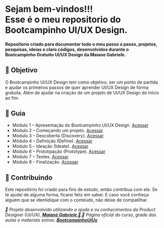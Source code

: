 
<h1> 
Sejam bem-vindos!!! <br>
Esse é o meu repositorio do Bootcampinho UI/UX Design.
</h1>

<h4> 
Repositorio criado para documentar todo o meu passo a passo, projetos, pesquisas, ideias e claro códigos, desenvolvidos durante o Bootcampinho Gratuito UI/UX Design da Maiane Gabriele. 
</h4>


<h2> 🎯 Objetivo </h2>
O Bootcampinho UI/UX Design tem como objetivo, ser um ponto de partida e ajudar os primeiros passos de quer aprender UI/UX Design de forma gratuita.
Além de ajudar na criação de um projeto de UI/UX Design do início ao fim.



<h2 dir="auto"> 🚦 Guia </h2>
<ul dir="auto">
<li> Módulo 1 – Apresentação do Bootcampinho UI/UX Design. <a href="https://"> Acessar </a></li>
<li> Módulo 2 – Começando um projeto. <a href="https://"> Acessar </a></li>
<li> Módulo 3 – Descoberta (Discovery). <a href="https://"> Acessar </a></li>
<li> Módulo 4 – Definição (Define). <a href="https://"> Acessar </a></li>
<li> Módulo 5 – Ideação (Ideate). <a href="https://"> Acessar </a></li>
<li> Módulo 6 – Prototipação (Prototype). <a href="https://"> Acessar </a></li>
<li> Módulo 7 – Testes. <a href="https://"> Acessar </a></li>
<li> Módulo 8 – Finalização. <a href="https://"> Acessar </a></li>

</ul>


<h2 dir="auto"> 🤝 Contribuindo </h2>
<p dir="auto">Este repositório foi criado para fins de estudo, então contribua com ele. Se te ajudei de alguma forma, ficarei feliz em
saber. E caso você conheça alguém que se identidique com o conteúdo, não deixe de compatilhar.</p>


<p dir="auto">
<em>
  🔶 Projeto desenvolvido utilizando a ajuda e os conhecimentos da Product Designer (UI/UX), 
  <a href="//maiane.com.br/sobre-mim/"> <strong>  Maiane Gabriele  💛 </strong></a>
</em>
<em>
  🔶 Página oficial do curso, grade das aulas e materiais extras: 
  <a href="//lnkd.in/d2Eke74Y"> <strong>  BootcampinhoUiUx  </strong></a>
</em>
</p>

